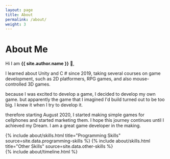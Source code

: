 ```yaml
---
layout: page
title: About
permalink: /about/
weight: 3
---
```


# **About Me**

Hi I am **{{ site.author.name }}** :wave:,<br>

I learned about Unity and C # since 2019, taking several courses on game development, such as  2D platformers, RPG games, and also mouse-controlled 3D games.

because I was excited to develop a game, I decided to develop my own game. but apparently the game that I imagined I'd build turned out to be too big. I knew it when I try to develop it.

therefore starting August 2020, I started making simple games for cellphones and started marketing them. I hope this journey continues until I achieved my Dream. I am a great game developer in the making.

<div class="row">
{% include about/skills.html title="Programming Skills" source=site.data.programming-skills %}
{% include about/skills.html title="Other Skills" source=site.data.other-skills %}
</div>

<div class="row">
{% include about/timeline.html %}
</div>